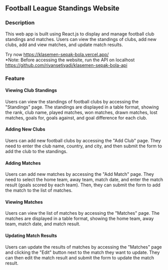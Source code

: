 ## Football League Standings Website

### Description
This web app is built using React.js to display and manage football club standings and matches. Users can view the standings of clubs, add new clubs, add and view matches, and update match results.

Try now https://klasemen-sepak-bola.vercel.app/ <br />
*Note: Before accessing the website, run the API on localhost https://github.com/riyansetiyadi/klasemen-sepak-bola-api

### Feature

#### Viewing Club Standings
Users can view the standings of football clubs by accessing the "Standings" page. The standings are displayed in a table format, showing the rank, club name, played matches, won matches, drawn matches, lost matches, goals for, goals against, and goal difference for each club.

#### Adding New Clubs
Users can add new football clubs by accessing the "Add Club" page. They need to enter the club name, country, and city, and then submit the form to add the club to the standings.

#### Adding Matches
Users can add new matches by accessing the "Add Match" page. They need to select the home team, away team, match date, and enter the match result (goals scored by each team). Then, they can submit the form to add the match to the list of matches.

#### Viewing Matches
Users can view the list of matches by accessing the "Matches" page. The matches are displayed in a table format, showing the home team, away team, match date, and match result.

#### Updating Match Results
Users can update the results of matches by accessing the "Matches" page and clicking the "Edit" button next to the match they want to update. They can then edit the match result and submit the form to update the match result.

